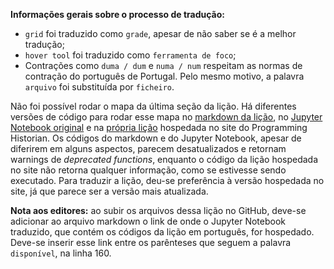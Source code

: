 **Informações gerais sobre o processo de tradução:**

- `grid` foi traduzido como `grade`, apesar de não saber se é a melhor tradução;
- `hover tool` foi traduzido como `ferramenta de foco`;
- Contrações como `duma / dum` e `numa / num` respeitam as normas de contração do português de Portugal. Pelo mesmo motivo, a palavra `arquivo` foi substituída por `ficheiro`.

Não foi possível rodar o mapa da última seção da lição. Há diferentes versões de código para rodar esse mapa no [markdown da lição](https://github.com/felipelmc/jekyll/blob/gh-pages/en/lessons/visualizing-with-bokeh.md), no [Jupyter Notebook original](https://github.com/programminghistorian/ph-submissions/blob/gh-pages/assets/visualizing-with-bokeh/visualizing-with-bokeh.ipynb) e na [própria lição](https://programminghistorian.org/en/lessons/visualizing-with-bokeh) hospedada no site do Programming Historian. Os códigos do markdown e do Jupyter Notebook, apesar de diferirem em alguns aspectos, parecem desatualizados e retornam warnings de *deprecated functions*, enquanto o código da lição hospedada no site não retorna qualquer informação, como se estivesse sendo executado. Para traduzir a lição, deu-se preferência à versão hospedada no site, já que parece ser a versão mais atualizada.

**Nota aos editores:** ao subir os arquivos dessa lição no GitHub, deve-se adicionar ao arquivo markdown o link de onde o Jupyter Notebook traduzido, que contém os códigos da lição em português, for hospedado. Deve-se inserir esse link entre os parênteses que seguem a palavra `disponível`, na linha 160. 




